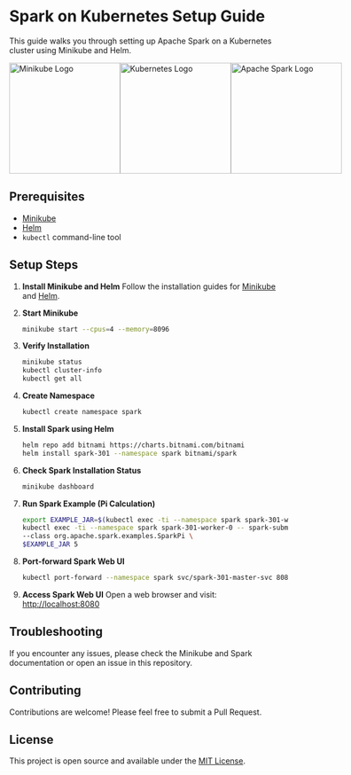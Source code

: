 # Spark on Kubernetes Setup Guide

This guide walks you through setting up Apache Spark on a Kubernetes cluster using Minikube and Helm.

<div style="display: flex; justify-content: space-around; align-items: center;">
  <img src="https://raw.githubusercontent.com/kubernetes/minikube/master/images/logo/logo.png" alt="Minikube Logo" width="200"/>
  <img src="https://upload.wikimedia.org/wikipedia/commons/3/39/Kubernetes_logo_without_workmark.svg" alt="Kubernetes Logo" width="200"/>
  <img src="https://spark.apache.org/images/spark-logo-trademark.png" alt="Apache Spark Logo" width="200"/>
</div>

## Prerequisites

- [Minikube](https://minikube.sigs.k8s.io/docs/start/)
- [Helm](https://helm.sh/)
- `kubectl` command-line tool

## Setup Steps

1. **Install Minikube and Helm**
   Follow the installation guides for [Minikube](https://minikube.sigs.k8s.io/docs/start/) and [Helm](https://helm.sh/).

2. **Start Minikube**
   ```bash
   minikube start --cpus=4 --memory=8096
   ```

3. **Verify Installation**
   ```bash
   minikube status
   kubectl cluster-info
   kubectl get all
   ```

4. **Create Namespace**
   ```bash
   kubectl create namespace spark
   ```

5. **Install Spark using Helm**
   ```bash
   helm repo add bitnami https://charts.bitnami.com/bitnami
   helm install spark-301 --namespace spark bitnami/spark
   ```

6. **Check Spark Installation Status**
   ```bash
   minikube dashboard
   ```

7. **Run Spark Example (Pi Calculation)**
   ```bash
   export EXAMPLE_JAR=$(kubectl exec -ti --namespace spark spark-301-worker-0 -- find examples/jars/ -name 'spark-example*\.jar' | tr -d '\r')
   kubectl exec -ti --namespace spark spark-301-worker-0 -- spark-submit --master spark://spark-301-master-svc:7077 \
   --class org.apache.spark.examples.SparkPi \
   $EXAMPLE_JAR 5
   ```

8. **Port-forward Spark Web UI**
   ```bash
   kubectl port-forward --namespace spark svc/spark-301-master-svc 8080:80
   ```

9. **Access Spark Web UI**
   Open a web browser and visit: [http://localhost:8080](http://localhost:8080)

## Troubleshooting

If you encounter any issues, please check the Minikube and Spark documentation or open an issue in this repository.

## Contributing

Contributions are welcome! Please feel free to submit a Pull Request.

## License

This project is open source and available under the [MIT License](LICENSE).
